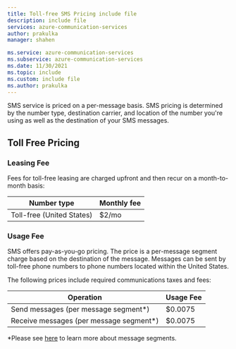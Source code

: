 ```yaml
---
title: Toll-free SMS Pricing include file
description: include file
services: azure-communication-services
author: prakulka
manager: shahen

ms.service: azure-communication-services
ms.subservice: azure-communication-services
ms.date: 11/30/2021
ms.topic: include
ms.custom: include file
ms.author: prakulka
---
```


SMS service is priced on a per-message basis. SMS pricing is determined by the number type, destination carrier, and location of the number you're using as well as the destination of your SMS messages. 

## Toll Free Pricing

### Leasing Fee
Fees for toll-free leasing are charged upfront and then recur on a month-to-month basis:

|Number type   |Monthly fee   |
|--------------|-----------|
|Toll-free (United States) |$2/mo |


### Usage Fee
SMS offers pay-as-you-go pricing. The price is a per-message segment charge based on the destination of the message. Messages can be sent by toll-free phone numbers to phone numbers located within the United States.

The following prices include required communications taxes and fees:

|Operation   |Usage Fee |
|-----------|------------|
|Send messages (per message segment*) |$0.0075 |
|Receive messages (per message segment*) |$0.0075 |

*Please see [here](concepts/sms/sms-faq.md#what-is-the-sms-character-limit) to learn more about message segments.
